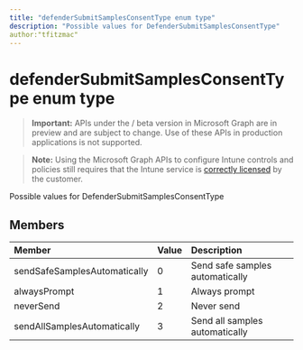 ```yaml
---
title: "defenderSubmitSamplesConsentType enum type"
description: "Possible values for DefenderSubmitSamplesConsentType"
author:"tfitzmac"
---
```


# defenderSubmitSamplesConsentType enum type

> **Important:** APIs under the / beta version in Microsoft Graph are in preview and are subject to change. Use of these APIs in production applications is not supported.

> **Note:** Using the Microsoft Graph APIs to configure Intune controls and policies still requires that the Intune service is [correctly licensed](https://go.microsoft.com/fwlink/?linkid=839381) by the customer.

Possible values for DefenderSubmitSamplesConsentType
## Members
|Member|Value|Description|
|:---|:---|:---|
|sendSafeSamplesAutomatically|0|Send safe samples automatically|
|alwaysPrompt|1|Always prompt|
|neverSend|2|Never send|
|sendAllSamplesAutomatically|3|Send all samples automatically|





